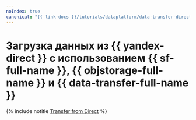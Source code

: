 ```yaml
---
noIndex: true
canonical: "{{ link-docs }}/tutorials/dataplatform/data-transfer-direct-to-mch"
---
```


# Загрузка данных из {{ yandex-direct }} с использованием {{ sf-full-name }}, {{ objstorage-full-name }} и {{ data-transfer-full-name }}

{% include notitle [Transfer from Direct](../../_tutorials/dataplatform/ya-direct-mch-migration.md) %}
